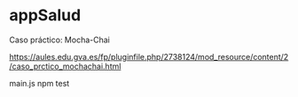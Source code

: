 # appSalud
Caso práctico: Mocha-Chai

https://aules.edu.gva.es/fp/pluginfile.php/2738124/mod_resource/content/2/caso_prctico_mochachai.html

main.js
npm test


